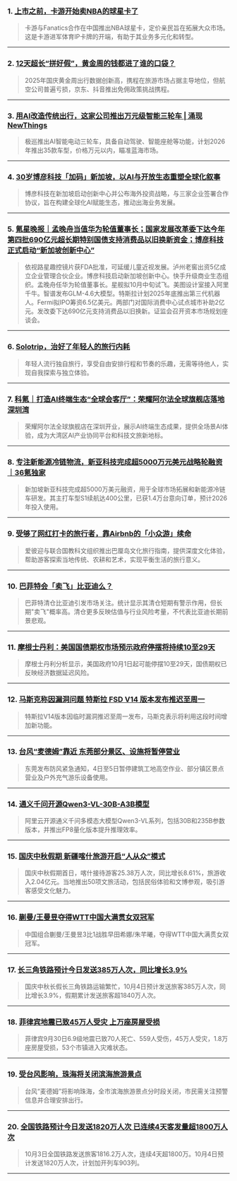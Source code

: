### 1. [上市之前，卡游开始卖NBA的球星卡了](https://36kr.com/p/3494528768334724?f=rss)

> 卡游与Fanatics合作在中国推出NBA球星卡，定价亲民旨在拓展大众市场。这是卡游进军体育IP卡牌的开端，有助于其业务多元化和转型。

---


### 2. [12天超长“拼好假”，黄金周的钱都进了谁的口袋？](https://36kr.com/p/3490215871699844?f=rss)

> 2025年国庆黄金周出行数据创新高，携程在旅游市场占据主导地位，但航空公司普遍亏损，京东、抖音推出免佣政策挑战携程。

---


### 3. [用AI改造传统出行，这家公司推出万元级智能三轮车 | 涌现NewThings](https://36kr.com/p/3489786463214721?f=rss)

> 极巡推出AI智能电动三轮车，具备自动驾驶、智能座舱等功能，计划2026年推出35款车型，价格万元以内，瞄准蓝海市场。

---


### 4. [30岁博彦科技「加码」新加坡，以AI与开放生态重塑全球化叙事](https://36kr.com/p/3488831057828745?f=rss)

> 博彦科技在新加坡启动创新中心并公布海外投资战略，与三家企业签署合作协议，旨在构建全球化AI赋能生态，推动出海业务发展。

---


### 5. [氪星晚报｜孟晚舟当值华为轮值董事长；国家发展改革委下达今年第四批690亿元超长期特别国债支持消费品以旧换新资金；博彦科技正式启动“新加坡创新中心”](https://36kr.com/p/3488620193225857?f=rss)

> 依视路星趣控镜片获FDA批准，可延缓儿童近视发展。泸州老窖出资5亿成立企业管理合伙企业。博彦科技启动新加坡创新中心。快手升级商业生态组织。孟晚舟任华为轮值董事长。星舰拟10月中旬试飞。美图设计室接入阿里千牛。智谱发布GLM-4.6大模型。特斯拉计划2025年底推出第三代机器人。Fermi拟IPO筹资6.5亿美元。两部门对国际消费中心试点城市补助2亿元。发改委下达690亿元支持消费品以旧换新。证监会召开资本市场规划座谈会。

---


### 6. [Solotrip，治好了年轻人的旅行内耗](https://36kr.com/p/3488830959131529?f=rss)

> 年轻人流行独自旅行，享受自由安排行程和节奏的乐趣，无需等待他人，实现自我探索与独立体验。

---


### 7. [科氪｜打造AI终端生态“全球会客厅”：荣耀阿尔法全球旗舰店落地深圳湾](https://36kr.com/p/3488807168646280?f=rss)

> 荣耀阿尔法全球旗舰店在深圳开业，展示AI终端生态成果，提供全场景AI体验，成为大湾区AI产业协同平台和科技文旅新地标。

---


### 8. [专注新能源冷链物流，新亚科技完成超5000万元美元战略轮融资｜36氪独家](https://36kr.com/p/3483188270341001?f=rss)

> 新加坡新亚科技完成超5000万美元融资，用于全球市场拓展和新能源冷链车研发。其主打车型S1续航达400公里，已获1.4万台意向订单，预计2026年投入使用。

---


### 9. [受够了网红打卡的旅行者，靠Airbnb的「小众游」续命](https://36kr.com/p/3487570871049346?f=rss)

> 爱彼迎与联合国教科文组织推出巴厘岛文化旅行指南，提供深度文化体验，帮助游客探索当地传统、农耕和艺术，实现平衡生活的旅行意义。

---


### 10. [巴菲特会「卖飞」比亚迪么？](https://36kr.com/p/3488578727337094?f=rss)

> 巴菲特清仓比亚迪引发市场关注。统计显示其清仓短期有警示作用，但长期"卖飞"概率高。清仓更多反映估值与行业风险考量，不代表比亚迪长期前景悲观。

---


### 11. [摩根士丹利：美国国债期权市场预示政府停摆将持续10至29天](https://36kr.com/newsflashes/3494447314230152?f=rss)

> 摩根士丹利分析显示，美国政府10月1日起可能停摆10至29天，国债期权已反映经济数据延迟风险。

---


### 12. [马斯克称因漏洞问题 特斯拉 FSD V14 版本发布推迟至周一](https://36kr.com/newsflashes/3494443974220932?f=rss)

> 特斯拉V14版本因临时漏洞推迟至周一发布，马斯克表示将利用这段时间增加新功能。

---


### 13. [台风“麦德姆”靠近 东莞部分景区、设施将暂停营业](https://36kr.com/newsflashes/3494446366694277?f=rss)

> 东莞发布防风紧急通知，4日至5日暂停建筑工地高空作业、部分镇区景点营业及户外充气游乐设备使用。

---


### 14. [通义千问开源Qwen3-VL-30B-A3B模型](https://36kr.com/newsflashes/3494415021202566?f=rss)

> 阿里云开源通义千问多模态大模型Qwen3-VL系列，包括30B和235B参数版本，并推出FP8量化版本提升推理效率。

---


### 15. [国庆中秋假期 新疆喀什旅游开启“人从众”模式](https://36kr.com/newsflashes/3494411230616705?f=rss)

> 国庆中秋假期首日，喀什接待游客25.38万人次，同比增长8.61%，旅游收入2.04亿元。当地推出50项文旅活动，包括民俗体验和文博参观，吸引游客感受文化魅力。

---


### 16. [蒯曼/王曼昱夺得WTT中国大满贯女双冠军](https://36kr.com/newsflashes/3494409759710337?f=rss)

> 中国组合蒯曼/王曼昱3比1战胜早田希娜/朱芊曦，夺得WTT中国大满贯女双冠军。

---


### 17. [长三角铁路预计今日发送385万人次，同比增长3.9%](https://36kr.com/newsflashes/3494408847940741?f=rss)

> 国庆中秋长假长三角铁路运输繁忙，10月4日预计发送旅客385万人次，同比增长3.9%，假期累计发送旅客超1840万人次。

---


### 18. [菲律宾地震已致45万人受灾 上万座房屋受损](https://36kr.com/newsflashes/3494369104010114?f=rss)

> 菲律宾9月30日6.9级地震已致70人死亡、559人受伤，45万人受灾，1.8万座房屋受损，53个市镇进入灾难状态。

---


### 19. [受台风影响，珠海将关闭滨海旅游景点](https://36kr.com/newsflashes/3494359675362438?f=rss)

> 台风“麦德姆”将影响珠海，全市滨海旅游景点分时段关闭，市民需关注预警信息并合理安排出行。

---


### 20. [全国铁路预计今日发送1820万人次 已连续4天客发量超1800万人次](https://36kr.com/newsflashes/3494352896121733?f=rss)

> 10月3日全国铁路发送旅客1816.2万人次，连续4天超1800万。10月4日预计发送1820万人次，计划加开列车903列。

---

